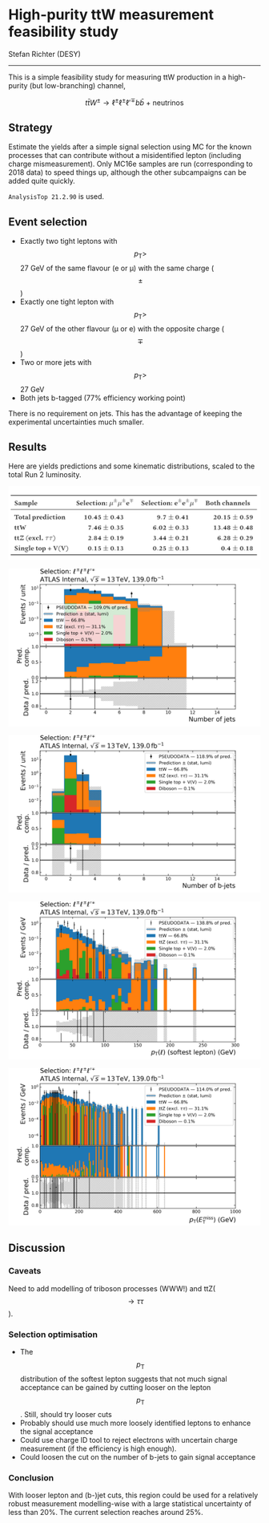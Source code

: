 # High-purity ttW measurement feasibility study

Stefan Richter (DESY)

---

This is a simple feasibility study for measuring ttW production in a high-purity (but low-branching) channel,

$$t\bar{t}W^{\pm} \to \ell^{\pm}\ell^{\pm}\ell'^{\mp} b \bar{b} \mbox{ + neutrinos}$$

## Strategy

Estimate the yields after a simple signal selection using MC for the known processes that can contribute without a misidentified lepton (including charge mismeasurement). Only MC16e samples are run (corresponding to 2018 data) to speed things up, although the other subcampaigns can be added quite quickly.

`AnalysisTop 21.2.90` is used.

## Event selection

* Exactly two tight leptons with $$p_{\mathrm{T}} >$$ 27 GeV of the same flavour (e or µ) with the same charge ($$\pm$$)
* Exactly one tight lepton with $$p_{\mathrm{T}} >$$ 27 GeV of the other flavour (µ or e) with the opposite charge ($$\mp$$)
* Two or more jets with $$p_{\mathrm{T}} >$$ 27 GeV
* Both jets b-tagged (77% efficiency working point)
<!--* One lepton has $$p_{\mathrm{T}} >$$ 27 GeV (to match the single lepton triggers currently used — but should trigger on multiple leptons!)
-->

There is no requirement on jets. This has the advantage of keeping the experimental uncertainties much smaller.

## Results

Here are yields predictions and some kinematic distributions, scaled to the total Run 2 luminosity.

![Yield table](yields.png)

![jets_n](ttW_jets_n_sum.png)

![bjets_n](ttW_bjets_n_sum.png)

![lepton_pt](ttW_lepton_pt_sum.png)

![met_pt](ttW_met_pt_sum.png)


## Discussion

### Caveats

Need to add modelling of triboson processes (WWW!) and ttZ($$\to \tau\tau$$).

<!--In particular, the current signal process without jet selection equally selects leading-order $$W^{\pm}W^{\pm}W^{\mp}$$ production without any heavy-flavour involvement (top or bottom). Perhaps the two could be measured together and then an interpretation made in terms of the "ttW" and "WWW" separation.
-->
### Selection optimisation

* The $$p_{\mathrm{T}}$$ distribution of the softest lepton suggests that not much signal acceptance can be gained by cutting looser on the lepton $$p_{\mathrm{T}}$$. Still, should try looser cuts
* Probably should use much more loosely identified leptons to enhance the signal acceptance
* Could use charge ID tool to reject electrons with uncertain charge measurement (if the efficiency is high enough).
* Could loosen the cut on the number of b-jets to gain signal acceptance


### Conclusion

With looser lepton and (b-)jet cuts, this region could be used for a relatively robust measurement modelling-wise with a large statistical uncertainty of less than 20%. The current selection reaches around 25%.
